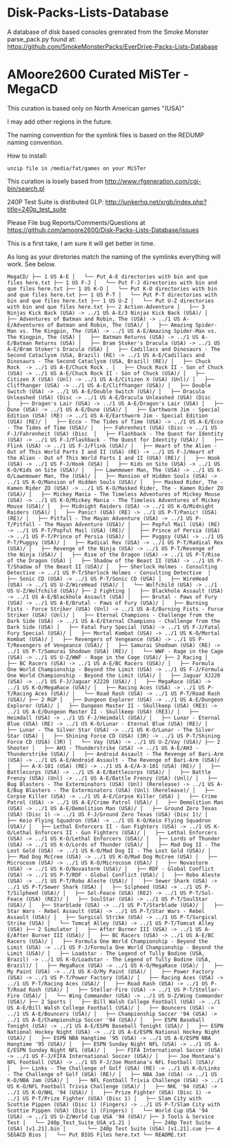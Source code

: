 # Disk-Packs-Lists-Database
A database of disk based consoles grenrated from the Smoke Monster parse_pack.py found at: https://github.com/SmokeMonsterPacks/EverDrive-Packs-Lists-Database 


# AMoore2600 Curated MiSTer - MegaCD

This curation is based only on North American games "(USA)" 

I may add other regions in the future. 

The naming convention for the symlink files is based on the REDUMP naming convention.

How to install:
   
	unzip file in /media/fat/games on your MiSTer


This curation is losely based from http://www.rfgeneration.com/cgi-bin/search.pl

240P Test Suite is distibuted GLP: http://junkerhq.net/xrgb/index.php?title=240p_test_suite

Please File bug Reports/Comments/Questions at https://github.com/amoore2600/Disk-Packs-Lists-Database/issues

This is a first take, I am sure it will get better in time.

As long as your diretories match the naming of the symlinks everything will work. See below.

 

`MegaCD/
├── 1 US A-E
│   └── Put A-E directories with bin and que files here.txt
├── 1 US F-J
│   └── Put F-J directories with bin and que files here.txt
├── 1 US K-O
│   └── Put K-O directories with bin and que files here.txt
├── 1 US P-T
│   └── Put P-T directories with bin and que files here.txt
├── 1 US U-Z
│   └── Put U-Z directories with bin and que files here.txt
├── 2 Action-Adventure
│   ├── 3 Ninjas Kick Back (USA) -> ../1 US A-E/3 Ninjas Kick Back (USA)/
│   ├── Adventures of Batman and Robin, The (USA) -> ../1 US A-E/Adventures of Batman and Robin, The (USA)/
│   ├── Amazing Spider-Man vs. The Kingpin, The (USA) -> ../1 US A-E/Amazing Spider-Man vs. The Kingpin, The (USA)
│   ├── Batman Returns (USA) -> ../1 US A-E/Batman Returns (USA)
│   ├── Bram Stoker's Dracula (USA) -> ../1 US A-E/Bram Stoker's Dracula (USA)
│   ├── Cadillacs and Dinosaurs - The Second Cataclysm (USA, Brazil) (RE) -> ../1 US A-E/Cadillacs and Dinosaurs - The Second Cataclysm (USA, Brazil) (RE)/
│   ├── Chuck Rock  -> ../1 US A-E/Chuck Rock .
│   ├── Chuck Rock II - Son of Chuck (USA) -> ../1 US A-E/Chuck Rock II - Son of Chuck (USA)/
│   ├── Citizen X (USA) (Unl) -> ../1 US A-E/Citizen X (USA) (Unl)/
│   ├── Cliffhanger (USA) -> ../1 US A-E/Cliffhanger (USA)/
│   ├── Double Switch (USA) -> ../1 US A-E/Double Switch (USA)/
│   ├── Dracula Unleashed (USA) (Disc -> ../1 US A-E/Dracula Unleashed (USA) (Disc 
│   ├── Dragon's Lair (USA) -> ../1 US A-E/Dragon's Lair (USA)
│   ├── Dune (USA) -> ../1 US A-E/Dune (USA)/
│   ├── Earthworm Jim - Special Edition (USA) (RE) -> ../1 US A-E/Earthworm Jim - Special Edition (USA) (RE)/
│   ├── Ecco - The Tides of Time (USA) -> ../1 US A-E/Ecco - The Tides of Time (USA)/
│   ├── Fahrenheit (USA) (Disc -> ../1 US F-J/Fahrenheit (USA) (Disc 
│   ├── Flashback - The Quest for Identity (USA) -> ../1 US F-J/Flashback - The Quest for Identity (USA)/
│   ├── Flink (USA) -> ../1 US F-J/Flink (USA)/
│   ├── Heart of the Alien - Out of This World Parts I and II (USA) (RE) -> ../1 US F-J/Heart of the Alien - Out of This World Parts I and II (USA) (RE)/
│   ├── Hook (USA) -> ../1 US F-J/Hook (USA)
│   ├── Kids on Site (USA) -> ../1 US K-O/Kids on Site (USA)/
│   ├── Lawnmower Man, The (USA) -> ../1 US K-O/Lawnmower Man, The (USA)/
│   ├── Mansion of Hidden Souls (USA) -> ../1 US K-O/Mansion of Hidden Souls (USA)/
│   ├── Masked Rider, The - Kamen Rider ZO (USA) -> ../1 US K-O/Masked Rider, The - Kamen Rider ZO (USA)/
│   ├── Mickey Mania - The Timeless Adventures of Mickey Mouse (USA) -> ../1 US K-O/Mickey Mania - The Timeless Adventures of Mickey Mouse (USA)/
│   ├── Midnight Raiders (USA) -> ../1 US K-O/Midnight Raiders (USA)/
│   ├── Panic! (USA) (RE) -> ../1 US P-T/Panic! (USA) (RE)/
│   ├── Pitfall - The Mayan Adventure (USA) -> ../1 US P-T/Pitfall - The Mayan Adventure (USA)/
│   ├── Popful Mail (USA) (RE) -> ../1 US P-T/Popful Mail (USA) (RE)/
│   ├── Prince of Persia (USA) -> ../1 US P-T/Prince of Persia (USA)/
│   ├── Puggsy (USA) -> ../1 US P-T/Puggsy (USA)/
│   ├── Radical Rex (USA) -> ../1 US P-T/Radical Rex (USA)/
│   ├── Revenge of the Ninja (USA) -> ../1 US P-T/Revenge of the Ninja (USA)/
│   ├── Rise of the Dragon (USA) -> ../1 US P-T/Rise of the Dragon (USA)
│   ├── Shadow of the Beast II (USA) -> ../1 US P-T/Shadow of the Beast II (USA)/
│   ├── Sherlock Holmes - Consulting Detective -> ../1 US P-T/Sherlock Holmes - Consulting Detective 
│   ├── Sonic CD (USA) -> ../1 US P-T/Sonic CD (USA)
│   ├── WireHead (USA) -> ../1 US U-Z/WireHead (USA)/
│   └── Wolfchild (USA) -> ../1 US U-Z/Wolfchild (USA)/
├── 2 Fighting
│   ├── Blackhole Assault (USA) -> ../1 US A-E/Blackhole Assault (USA)
│   ├── Brutal - Paws of Fury (USA) -> ../1 US A-E/Brutal - Paws of Fury (USA)/
│   ├── Burning Fists - Force Striker (USA) (Unl) -> ../1 US A-E/Burning Fists - Force Striker (USA) (Unl)/
│   ├── Eternal Champions - Challenge from the Dark Side (USA) -> ../1 US A-E/Eternal Champions - Challenge from the Dark Side (USA)
│   ├── Fatal Fury Special (USA) -> ../1 US F-J/Fatal Fury Special (USA)/
│   ├── Mortal Kombat (USA) -> ../1 US K-O/Mortal Kombat (USA)/
│   ├── Revengers of Vengeance (USA) -> ../1 US P-T/Revengers of Vengeance (USA)/
│   ├── Samurai Shodown (USA) (RE) -> ../1 US P-T/Samurai Shodown (USA) (RE)/
│   └── WWF - Rage in the Cage (USA) -> ../1 US U-Z/WWF - Rage in the Cage (USA)/
├── 2 Racing
│   ├── BC Racers (USA) -> ../1 US A-E/BC Racers (USA)/
│   ├── Formula One World Championship - Beyond the Limit (USA) -> ../1 US F-J/Formula One World Championship - Beyond the Limit (USA)/
│   ├── Jaguar XJ220 (USA) -> ../1 US F-J/Jaguar XJ220 (USA)/
│   ├── MegaRace (USA) -> ../1 US K-O/MegaRace (USA)/
│   ├── Racing Aces (USA) -> ../1 US P-T/Racing Aces (USA)/
│   └── Road Rash (USA) -> ../1 US P-T/Road Rash (USA)/
├── 2 RGP
│   ├── Dungeon Explorer (USA) -> ../1 US A-E/Dungeon Explorer (USA)/
│   ├── Dungeon Master II - Skullkeep (USA) (RE3) -> ../1 US A-E/Dungeon Master II - Skullkeep (USA) (RE3)/
│   ├── Heimdall (USA) -> ../1 US F-J/Heimdall (USA)/
│   ├── Lunar - Eternal Blue (USA) (RE) -> ../1 US K-O/Lunar - Eternal Blue (USA) (RE)/
│   ├── Lunar - The Silver Star (USA) -> ../1 US K-O/Lunar - The Silver Star (USA)
│   ├── Shining Force CD (USA) (3R) -> ../1 US P-T/Shining Force CD (USA) (3R)
│   └── Vay (USA) -> ../1 US U-Z/Vay (USA)/
├── 2 Shooter
│   ├── AH3 - Thunderstrike (USA) -> ../1 US A-E/AH3 - Thunderstrike (USA)/
│   ├── Android Assault - The Revenge of Bari-Arm (USA) -> ../1 US A-E/Android Assault - The Revenge of Bari-Arm (USA)/
│   ├── A-X-101 (USA) (RE) -> ../1 US A-E/A-X-101 (USA) (RE)/
│   ├── Battlecorps (USA) -> ../1 US A-E/Battlecorps (USA)/
│   ├── Battle Frenzy (USA) (Unl) -> ../1 US A-E/Battle Frenzy (USA) (Unl)/
│   ├── Bug Blasters - The Exterminators (USA) (Unl) (Rerelease) -> ../1 US A-E/Bug Blasters - The Exterminators (USA) (Unl) (Rerelease)/
│   ├── Corpse Killer (USA) -> ../1 US A-E/Corpse Killer (USA)
│   ├── Crime Patrol (USA) -> ../1 US A-E/Crime Patrol (USA)/
│   ├── Demolition Man (USA) -> ../1 US A-E/Demolition Man (USA)/
│   ├── Ground Zero Texas (USA) (Disc 1) -> ../1 US F-J/Ground Zero Texas (USA) (Disc 1)/
│   ├── Keio Flying Squadron (USA) -> ../1 US K-O/Keio Flying Squadron (USA)/
│   ├── Lethal Enforcers II - Gun Fighters (USA) -> ../1 US K-O/Lethal Enforcers II - Gun Fighters (USA)/
│   ├── Lethal Enforcers (USA) -> ../1 US K-O/Lethal Enforcers (USA)/
│   ├── Lords of Thunder (USA) -> ../1 US K-O/Lords of Thunder (USA)/
│   ├── Mad Dog II - The Lost Gold (USA) -> ../1 US K-O/Mad Dog II - The Lost Gold (USA)/
│   ├── Mad Dog McCree (USA) -> ../1 US K-O/Mad Dog McCree (USA)
│   ├── Microcosm (USA) -> ../1 US K-O/Microcosm (USA)/
│   ├── Novastorm (USA) -> ../1 US K-O/Novastorm (USA)/
│   ├── RDF - Global Conflict (USA) -> ../1 US P-T/RDF - Global Conflict (USA)/
│   ├── Robo Aleste (USA) -> ../1 US P-T/Robo Aleste (USA)/
│   ├── Sewer Shark (USA) -> ../1 US P-T/Sewer Shark (USA)
│   ├── Silpheed (USA) -> ../1 US P-T/Silpheed (USA)/
│   ├── Sol-Feace (USA) (RE2) -> ../1 US P-T/Sol-Feace (USA) (RE2)/
│   ├── SoulStar (USA) -> ../1 US P-T/SoulStar (USA)/
│   ├── Starblade (USA) -> ../1 US P-T/Starblade (USA)/
│   ├── Star Wars - Rebel Assault (USA) -> ../1 US P-T/Star Wars - Rebel Assault (USA)/
│   ├── Surgical Strike (USA) -> ../1 US P-T/Surgical Strike (USA)
│   └── Tomcat Alley (USA) -> ../1 US P-T/Tomcat Alley (USA)
├── 2 Simulator
│   ├── After Burner III (USA) -> ../1 US A-E/After Burner III (USA)/
│   ├── BC Racers (USA) -> ../1 US A-E/BC Racers (USA)/
│   ├── Formula One World Championship - Beyond the Limit (USA) -> ../1 US F-J/Formula One World Championship - Beyond the Limit (USA)/
│   ├── Loadstar - The Legend of Tully Bodine (USA, Brazil) -> ../1 US K-O/Loadstar - The Legend of Tully Bodine (USA, Brazil)/
│   ├── MegaRace (USA) -> ../1 US K-O/MegaRace (USA)/
│   ├── My Paint (USA) -> ../1 US K-O/My Paint (USA)/
│   ├── Power Factory (USA) -> ../1 US P-T/Power Factory (USA)/
│   ├── Racing Aces (USA) -> ../1 US P-T/Racing Aces (USA)/
│   ├── Road Rash (USA) -> ../1 US P-T/Road Rash (USA)/
│   ├── Stellar-Fire (USA) -> ../1 US P-T/Stellar-Fire (USA)/
│   └── Wing Commander (USA) -> ../1 US U-Z/Wing Commander (USA)/
├── 2 Sports
│   ├── Bill Walsh College Football (USA) -> ../1 US A-E/Bill Walsh College Football (USA)/
│   ├── Bouncers (USA) -> ../1 US A-E/Bouncers (USA)/
│   ├── Championship Soccer '94 (USA) -> ../1 US A-E/Championship Soccer '94 (USA)/
│   ├── ESPN Baseball Tonight (USA) -> ../1 US A-E/ESPN Baseball Tonight (USA)/
│   ├── ESPN National Hockey Night (USA) -> ../1 US A-E/ESPN National Hockey Night (USA)/
│   ├── ESPN NBA Hangtime '95 (USA) -> ../1 US A-E/ESPN NBA Hangtime '95 (USA)/
│   ├── ESPN Sunday Night NFL (USA) -> ../1 US A-E/ESPN Sunday Night NFL (USA)/
│   ├── FIFA International Soccer (USA) -> ../1 US F-J/FIFA International Soccer (USA)/
│   ├── Joe Montana's NFL Football (USA) -> ../1 US F-J/Joe Montana's NFL Football (USA)/
│   ├── Links - The Challenge of Golf (USA) (RE) -> ../1 US K-O/Links - The Challenge of Golf (USA) (RE)/
│   ├── NBA Jam (USA) -> ../1 US K-O/NBA Jam (USA)/
│   ├── NFL Football Trivia Challenge (USA) -> ../1 US K-O/NFL Football Trivia Challenge (USA)/
│   ├── NHL '94 (USA) -> ../1 US K-O/NHL '94 (USA)/
│   ├── Prize Fighter (USA) (Disc 1) -> ../1 US P-T/Prize Fighter (USA) (Disc 1)
│   ├── Slam City with Scottie Pippen (USA) (Disc 1) (Fingers) -> ../1 US P-T/Slam City with Scottie Pippen (USA) (Disc 1) (Fingers)
│   └── World Cup USA '94 (USA) -> ../1 US U-Z/World Cup USA '94 (USA)/
├── 3 Tools & Service Test
│   └── 240p_Test_Suite_USA_v1.21
│       ├── 240p Test Suite (USA) [v1.21].bin
│       └── 240p Test Suite (USA) [v1.21].cue
├── 4 SEGACD Bios
│   └── Put BIOS Files here.txt
└── README.txt`


